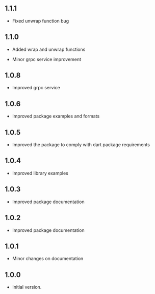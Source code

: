 
## 1.1.1

- Fixed unwrap function bug

## 1.1.0

- Added wrap and unwrap functions


- Minor grpc service improvement

## 1.0.8

- Improved grpc service


## 1.0.6

- Improved package examples and formats

## 1.0.5

- Improved the package to comply with dart package requirements

## 1.0.4

- Improved library examples

## 1.0.3

- Improved package documentation

## 1.0.2

- Improved package documentation
## 1.0.1

- Minor changes on documentation


## 1.0.0

- Initial version.
